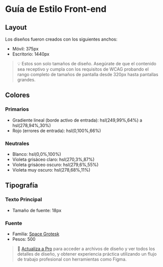 # Guía de Estilo Front-end

## Layout

Los diseños fueron creados con los siguientes anchos:

- Móvil: 375px
- Escritorio: 1440px

> 💡 Estos son solo tamaños de diseño. Asegúrate de que el contenido sea receptivo y cumpla con los requisitos de WCAG probando el rango completo de tamaños de pantalla desde 320px hasta pantallas grandes.

## Colores

### Primarios

- Gradiente lineal (borde activo de entrada): hsl(249,99%,64%) a hsl(278,94%,30%)
- Rojo (errores de entrada): hsl(0,100%,66%)

### Neutrales

- Blanco: hsl(0,0%,100%)
- Violeta grisáceo claro: hsl(270,3%,87%)
- Violeta grisáceo oscuro: hsl(279,6%,55%)
- Violeta muy oscuro: hsl(278,68%,11%)

## Tipografía

### Texto Principal

- Tamaño de fuente: 18px

### Fuente

- Familia: [Space Grotesk](https://fonts.google.com/specimen/Space+Grotesk)
- Pesos: 500

> 💎 [Actualiza a Pro](https://www.frontendmentor.io/pro?ref=style-guide) para acceder a archivos de diseño y ver todos los detalles de diseño, y obtener experiencia práctica utilizando un flujo de trabajo profesional con herramientas como Figma.
